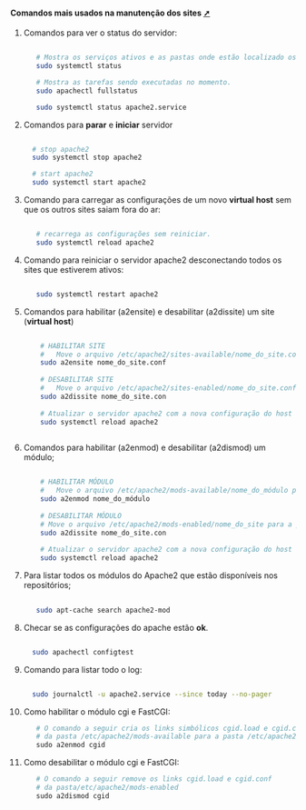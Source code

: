 #### Comandos mais usados na manutenção dos sites <a href="comandos_basicos.html" target="_blank" title="Pressione aqui para expandir este documento em nova aba.">  ➚ </a>

1. Comandos para ver o status do servidor:

    ```sh
    
       # Mostra os serviços ativos e as pastas onde estão localizado os mesmos
       sudo systemctl status
    
       # Mostra as tarefas sendo executadas no momento.
       sudo apachectl fullstatus
    
       sudo systemctl status apache2.service

    
    ```

2. Comandos para **parar** e **iniciar** servidor

    ```sh

      # stop apache2
      sudo systemctl stop apache2  

      # start apache2
      sudo systemctl start apache2 

   
   ```

3. Comando para carregar as configurações de um novo **virtual host** sem que os outros sites saiam fora do ar:

   ```sh

      # recarrega as configurações sem reiniciar.
      sudo systemctl reload apache2   

   ```

4. Comando para reiniciar o servidor apache2 desconectando todos os sites que estiverem ativos:

   ```sh

      sudo systemctl restart apache2  

   ```

5. Comandos para habilitar (a2ensite)  e desabilitar (a2dissite) um site (**virtual host**)

   ```sh
   
       # HABILITAR SITE
       #   Move o arquivo /etc/apache2/sites-available/nome_do_site.conf para a pasta /etc/apache2/sites-enabled/nome_do_site.conf
       sudo a2ensite nome_do_site.conf
    
       # DESABILITAR SITE
       #   Move o arquivo /etc/apache2/sites-enabled/nome_do_site.conf para a pasta /etc/apache2/sites-available/nome_do_site.conf:
       sudo a2dissite nome_do_site.con
          
       # Atualizar o servidor apache2 com a nova configuração do host virtual
       sudo systemctl reload apache2  
    
   ```

6. Comandos para habilitar (a2enmod)  e desabilitar (a2dismod) um módulo;

   ```sh
   
       # HABILITAR MÓDULO
       #   Move o arquivo /etc/apache2/mods-available/nome_do_módulo para a pasta /etc/apache2/mods-enabled/nome_do_módulo   
       sudo a2enmod nome_do_módulo
    
       # DESABILITAR MÓDULO
       # Move o arquivo /etc/apache2/mods-enabled/nome_do_site para a pasta /etc/apache2/mods-available/nome_do_módulo
       sudo a2dissite nome_do_site.con
        
       # Atualizar o servidor apache2 com a nova configuração do host virtual
       sudo systemctl reload apache2  

   ```

7. Para listar todos os módulos do Apache2 que estão disponíveis nos repositórios;

   ```sh
        
      sudo apt-cache search apache2-mod
   
   ```

8. Checar se as configurações do apache estão **ok**.

   ```sh

     sudo apachectl configtest

   ```

9. Comando para listar todo o log:

   ```sh

     sudo journalctl -u apache2.service --since today --no-pager

   ```

10. Como habilitar o módulo cgi e FastCGI:

    ```powershell
       # O comando a seguir cria os links simbólicos cgid.load e cgid.conf 
       # da pasta /etc/apache2/mods-available para a pasta /etc/apache2/mods-enabled
       sudo a2enmod cgid
    ```

11. Como desabilitar o módulo cgi e FastCGI:

    ```powershell
       # O comando a seguir remove os links cgid.load e cgid.conf 
       # da pasta/etc/apache2/mods-enabled
       sudo a2dismod cgid
    ```

